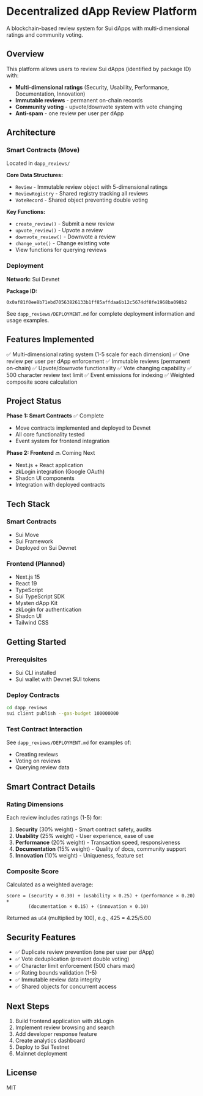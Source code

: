 # Decentralized dApp Review Platform

A blockchain-based review system for Sui dApps with multi-dimensional ratings and community voting.

## Overview

This platform allows users to review Sui dApps (identified by package ID) with:
- **Multi-dimensional ratings** (Security, Usability, Performance, Documentation, Innovation)
- **Immutable reviews** - permanent on-chain records
- **Community voting** - upvote/downvote system with vote changing
- **Anti-spam** - one review per user per dApp

## Architecture

### Smart Contracts (Move)
Located in `dapp_reviews/`

**Core Data Structures:**
- `Review` - Immutable review object with 5-dimensional ratings
- `ReviewRegistry` - Shared registry tracking all reviews
- `VoteRecord` - Shared object preventing double voting

**Key Functions:**
- `create_review()` - Submit a new review
- `upvote_review()` - Upvote a review
- `downvote_review()` - Downvote a review
- `change_vote()` - Change existing vote
- View functions for querying reviews

### Deployment

**Network:** Sui Devnet

**Package ID:**
```
0x0af81f0ee8b71ebd70563826133b1ff85affdaa6b12c5674df8fe1968ba098b2
```

See `dapp_reviews/DEPLOYMENT.md` for complete deployment information and usage examples.

## Features Implemented

✅ Multi-dimensional rating system (1-5 scale for each dimension)
✅ One review per user per dApp enforcement
✅ Immutable reviews (permanent on-chain)
✅ Upvote/downvote functionality
✅ Vote changing capability
✅ 500 character review text limit
✅ Event emissions for indexing
✅ Weighted composite score calculation

## Project Status

**Phase 1: Smart Contracts** ✅ Complete
- Move contracts implemented and deployed to Devnet
- All core functionality tested
- Event system for frontend integration

**Phase 2: Frontend** 🔜 Coming Next
- Next.js + React application
- zkLogin integration (Google OAuth)
- Shadcn UI components
- Integration with deployed contracts

## Tech Stack

### Smart Contracts
- Sui Move
- Sui Framework
- Deployed on Sui Devnet

### Frontend (Planned)
- Next.js 15
- React 19
- TypeScript
- Sui TypeScript SDK
- Mysten dApp Kit
- zkLogin for authentication
- Shadcn UI
- Tailwind CSS

## Getting Started

### Prerequisites
- Sui CLI installed
- Sui wallet with Devnet SUI tokens

### Deploy Contracts

```bash
cd dapp_reviews
sui client publish --gas-budget 100000000
```

### Test Contract Interaction

See `dapp_reviews/DEPLOYMENT.md` for examples of:
- Creating reviews
- Voting on reviews
- Querying review data

## Smart Contract Details

### Rating Dimensions

Each review includes ratings (1-5) for:
1. **Security** (30% weight) - Smart contract safety, audits
2. **Usability** (25% weight) - User experience, ease of use
3. **Performance** (20% weight) - Transaction speed, responsiveness
4. **Documentation** (15% weight) - Quality of docs, community support
5. **Innovation** (10% weight) - Uniqueness, feature set

### Composite Score

Calculated as a weighted average:
```
score = (security × 0.30) + (usability × 0.25) + (performance × 0.20) +
        (documentation × 0.15) + (innovation × 0.10)
```

Returned as `u64` (multiplied by 100), e.g., 425 = 4.25/5.00

## Security Features

- ✅ Duplicate review prevention (one per user per dApp)
- ✅ Vote deduplication (prevent double voting)
- ✅ Character limit enforcement (500 chars max)
- ✅ Rating bounds validation (1-5)
- ✅ Immutable review data integrity
- ✅ Shared objects for concurrent access

## Next Steps

1. Build frontend application with zkLogin
2. Implement review browsing and search
3. Add developer response feature
4. Create analytics dashboard
5. Deploy to Sui Testnet
6. Mainnet deployment

## License

MIT
